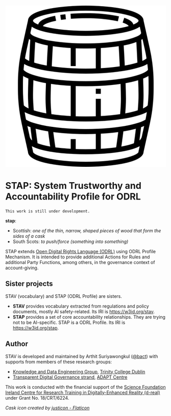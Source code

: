 ![Cask](cask.png)

# STAP: System Trustworthy and Accountability Profile for ODRL

`This work is still under development.`

**stap**:
- Scottish: *one of the thin, narrow, shaped pieces of wood that form the sides of a cask*
- South Scots: *to push/force (something into something)*

STAP extends [Open Digital Rights Language (ODRL)](https://www.w3.org/ns/odrl/2/) using ODRL Profile Mechanism.
It is intended to provide additional Actions for Rules and additional Party Functions, among others, in the governance context of account-giving. 


## Sister projects

STAV (vocabulary) and STAP (ODRL Profile) are sisters.

- **STAV** provides vocabulary extracted from regulations and policy documents, mostly AI safety-related. Its IRI is https://w3id.org/stav.
- **STAP** provides a set of core accountability relationships. They are trying not to be AI-specific. STAP is a ODRL Profile. Its IRI is https://w3id.org/stap.


## Author
STAV is developed and maintained by Arthit Suriyawongkul ([@bact](https://github.com/bact/)) with supports from members of these research groups:

- [Knowledge and Data Engineering Group](https://www.tcd.ie/scss/research/research-groups/kdeg/), [Trinity College Dublin](https://www.tcd.ie/scss/)
- [Transparent Digital Governance strand](https://www.adaptcentre.ie/case-studies/transparent-digital-governance/), [ADAPT Centre](https://www.adaptcentre.ie/)

This work is conducted with the financial support of the [Science Foundation Ireland Centre for Research Training in Digitally-Enhanced Reality (d-real)](https://d-real.ie/) under Grant No. 18/CRT/6224.

*Cask icon created by [justicon - Flaticon](https://www.flaticon.com/free-icons/barrel)*
